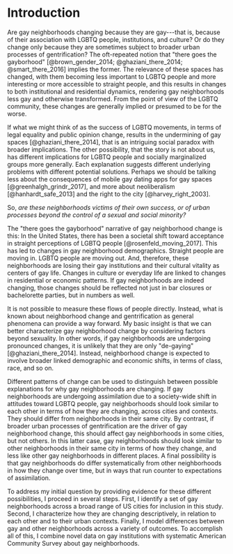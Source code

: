 ---
---

# Introduction

Are gay neighborhoods changing because they are gay---that is, because of their association with LGBTQ people, institutions, and culture? Or do they change only because they are sometimes subject to broader urban processes of gentrification? The oft-repeated notion that "there goes the gayborhood" [@brown_gender_2014; @ghaziani_there_2014; @smart_there_2016] implies the former. The relevance of these spaces has changed, with them becoming less important to LGBTQ people and more interesting or more accessible to straight people, and this results in changes to both institutional and residential dynamics, rendering gay neighborhoods less gay and otherwise transformed. From the point of view of the LGBTQ community, these changes are generally implied or presumed to be for the worse.

If what we might think of as the success of LGBTQ movements, in terms of legal equality and public opinion change, results in the undermining of gay spaces [@ghaziani_there_2014], that is an intriguing social paradox with broader implications. The other possibility, that the story is not about us, has different implications for LGBTQ people and socially marginalized groups more generally. Each explanation suggests different underlying problems with different potential solutions. Perhaps we should be talking less about the consequences of mobile gay dating apps for gay spaces [@greenhalgh_grindr_2017], and more about neoliberalism [@hanhardt_safe_2013] and the right to the city [@harvey_right_2003].

So, *are these neighborhoods victims of their own success, or of urban processes beyond the control of a sexual and social minority?*

The "there goes the gayborhood" narrative of gay neighborhood change is this: In the United States, there has been a societal shift toward acceptance in straight perceptions of LGBTQ people [@rosenfeld_moving_2017]. This has led to changes in gay neighborhood demographics. Straight people are moving in. LGBTQ people are moving out. And, therefore, these neighborhoods are losing their gay institutions and their cultural vitality as centers of gay life. Changes in culture or everyday life are linked to changes in residential or economic patterns. If gay neighborhoods are indeed changing, those changes should be reflected not just in bar closures or bachelorette parties, but in numbers as well.

It is not possible to measure these flows of people directly. Instead, what is known about neighborhood change and gentrification as general phenomena can provide a way forward. My basic insight is that we can better characterize gay neighborhood change by considering factors beyond sexuality. In other words, if gay neighborhoods are undergoing pronounced changes, it is unlikely that they are only "de-gaying" [@ghaziani_there_2014]. Instead, neighborhood change is expected to involve broader linked demographic and economic shifts, in terms of class, race, and so on.

Different patterns of change can be used to distinguish between possible explanations for why gay neighborhoods are changing. If gay neighborhoods are undergoing assimilation due to a society-wide shift in attitudes toward LGBTQ people, gay neighborhoods should look similar to each other in terms of how they are changing, across cities and contexts. They should differ from neighborhoods in their same city. By contrast, if broader urban processes of gentrification are the driver of gay neighborhood change, this should affect gay neighborhoods in some cities, but not others. In this latter case, gay neighborhoods should look similar to other neighborhoods in their same city in terms of how they change, and less like other gay neighborhoods in different places. A final possibility is that gay neighborhoods do differ systematically from other neighborhoods in how they change over time, but in ways that run counter to expectations of assimilation.

To address my initial question by providing evidence for these different possibilities, I proceed in several steps. First, I identify a set of gay neighborhoods across a broad range of US cities for inclusion in this study. Second, I characterize how they are changing descriptively, in relation to each other and to their urban contexts. Finally, I model differences between gay and other neighborhoods across a variety of outcomes. To accomplish all of this, I combine novel data on gay institutions with systematic American Community Survey about gay neighborhoods.
